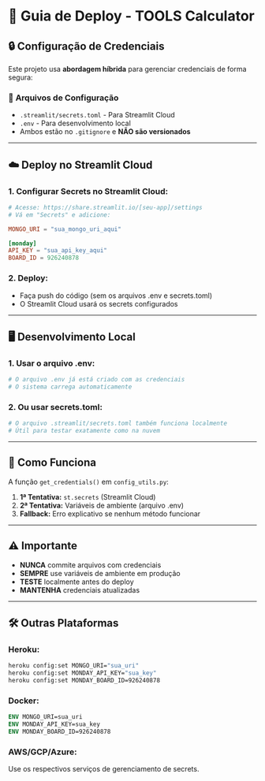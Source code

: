 # 🚀 Guia de Deploy - TOOLS Calculator

## 🔒 Configuração de Credenciais

Este projeto usa **abordagem híbrida** para gerenciar credenciais de forma segura:

### 📁 **Arquivos de Configuração**

- `.streamlit/secrets.toml` - Para Streamlit Cloud
- `.env` - Para desenvolvimento local
- Ambos estão no `.gitignore` e **NÃO são versionados**

---

## ☁️ **Deploy no Streamlit Cloud**

### 1. **Configurar Secrets no Streamlit Cloud:**

```toml
# Acesse: https://share.streamlit.io/[seu-app]/settings
# Vá em "Secrets" e adicione:

MONGO_URI = "sua_mongo_uri_aqui"

[monday]
API_KEY = "sua_api_key_aqui"
BOARD_ID = 926240878
```

### 2. **Deploy:**

- Faça push do código (sem os arquivos .env e secrets.toml)
- O Streamlit Cloud usará os secrets configurados

---

## 🖥️ **Desenvolvimento Local**

### 1. **Usar o arquivo .env:**

```bash
# O arquivo .env já está criado com as credenciais
# O sistema carrega automaticamente
```

### 2. **Ou usar secrets.toml:**

```bash
# O arquivo .streamlit/secrets.toml também funciona localmente
# Útil para testar exatamente como na nuvem
```

---

## 🔧 **Como Funciona**

A função `get_credentials()` em `config_utils.py`:

1. **1ª Tentativa:** `st.secrets` (Streamlit Cloud)
2. **2ª Tentativa:** Variáveis de ambiente (arquivo .env)
3. **Fallback:** Erro explicativo se nenhum método funcionar

---

## ⚠️ **Importante**

- **NUNCA** commite arquivos com credenciais
- **SEMPRE** use variáveis de ambiente em produção
- **TESTE** localmente antes do deploy
- **MANTENHA** credenciais atualizadas

---

## 🛠️ **Outras Plataformas**

### **Heroku:**

```bash
heroku config:set MONGO_URI="sua_uri"
heroku config:set MONDAY_API_KEY="sua_key"
heroku config:set MONDAY_BOARD_ID=926240878
```

### **Docker:**

```dockerfile
ENV MONGO_URI=sua_uri
ENV MONDAY_API_KEY=sua_key
ENV MONDAY_BOARD_ID=926240878
```

### **AWS/GCP/Azure:**

Use os respectivos serviços de gerenciamento de secrets.
